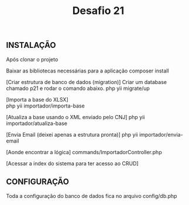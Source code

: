 <p align="center">
    <h1 align="center">Desafio 21</h1>
    <br>
</p>


INSTALAÇÃO
------------
Após clonar o projeto

Baixar as bibliotecas necessárias para a aplicação
composer install

[Criar estrutura de banco de dados (migration)]
Criar um database chamado p21 e rodar o comando abaixo.
php yii migrate/up


[Importa a base do XLSX] <br>
php yii importador/importa-base


[Atualiza a base usando o XML enviado pelo CNJ]
php yii importador/atualiza-base

[Envia Email (deixei apenas a estrutura pronta)]
php yii importador/envia-email

[Aonde encontrar a lógica]
commands/ImportadorController.php

[Acessar a index do sistema para ter acesso ao CRUD]


CONFIGURAÇÃO
-------------
Toda a configuração do banco de dados fica no arquivo
config/db.php